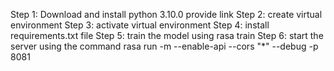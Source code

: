 Step 1: Download and install python 3.10.0 provide link
Step 2: create virtual environment
Step 3: activate virtual environment
Step 4: install requirements.txt file
Step 5: train the model using rasa train
Step 6: start the server using the command 
rasa run -m --enable-api --cors "*" --debug -p 8081
